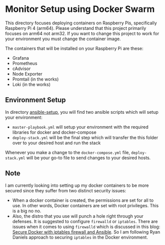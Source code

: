 # Monitor Setup using Docker Swarm
This directory focuses deploying containers on Raspberry Pis, specifically Raspberry Pi 4 (arm64).
Please understand that this project primarily focuses on arm64 not arm32. If you want to change
this project to work for your environment you must change the container image.

The containers that will be installed on your Raspberry Pi are these:

- Grafana
- Prometheus
- cAdvisor
- Node Exporter
- Promtail (in the works)
- Loki (in the works)

## Environment Setup
In directory [ansible-setup](https://github.com/romelBen/devop_projects/tree/master/scripting-projects/docker-compose/plg-compose/ansible-setup), you will find two ansible scripts which will setup your environment:
- `master-playbook.yml` will setup your environment with the required libraries for docker and docker-compose
- `deploy-stack.yml` will be the final step which will transfer the this folder over to your desired host and run the stack

Whenever you make a change to the `docker-compose.yml` file, `deploy-stack.yml` will be your go-to file
to send changes to your desired hosts.

## Note
I am currently looking into setting up my docker containers to be more secured since they suffer from two distinct security issues:
- When a docker container is created, the permissions are set for all to use. In other words, Docker containers are set with root privileges. This is a big no no.
- Also, the distro that you use will punch a hole right through your defenses. It is suggested to configure `firewalld` or `iptables`. There are issues when it comes to using `firewalld` which is discussed in this blog: [Secure Docker with iptables firewall and Ansible](https://ryandaniels.ca/blog/secure-docker-with-iptables-firewall-and-ansible/). So I am following Ryan Daniels approach to securing `iptables` in the Docker environment.